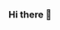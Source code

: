 ### Hi there 👋

<!--
**Farshad-Valamagham/Farshad-Valamagham** is a ✨ _special_ ✨ repository because its `README.md` (this file) appears on your GitHub profile.

Here are some ideas to get you started:

- 🔭 I’m currently working on Web
- 🌱 I’m currently learning Germany
- 👯 I’m looking to collaborate on ...
- 🤔 I’m looking for help with web development
- 💬 Ask me about Turksih
- 😄 Pronouns: ...
- ⚡ Fun fact: ...
-->
